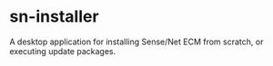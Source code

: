 # sn-installer
A desktop application for installing Sense/Net ECM from scratch, or executing update packages.
